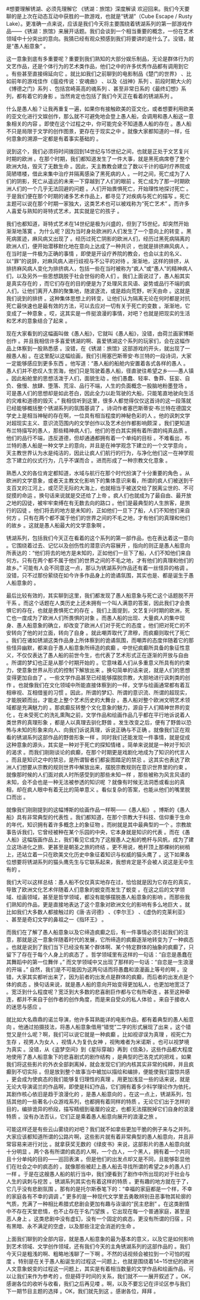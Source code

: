 #想要理解锈湖、必须先理解它 《锈湖：旅馆》深度解读
欢迎回来。我们今天要聊的是上次在动态互动中获胜的一款游戏，也就是“锈湖”（Cube Escape / Rusty Lake）。更准确一点来说，应该是我们今天将主要围绕着锈湖系列的第一部游戏作品——《锈湖：旅馆》来展开话题。我们会谈到一个相当重要的概念，一份在艺术领域中十分突出的意向。我猜已经有观众预感到我们将要讲的是什么了。没错，就是“愚人船意象” 。

这一意象到底有多重要呢？重要到我们熟知的大部分娱乐制品，无论是群体行为的文艺作品，还是个体行为的艺术类作品，他们之中的许多优秀作品都有调用到它 。有些甚至直接绵延向它 。就比如我们之前聊到的电影制品《楚门的世界》 、比如前年的游戏佳作《瘟疫传说：安魂曲》 、以及《战神》系列 、前段时期大火的《博德之门》系列 、包括宫崎英高的魂系列 、甚至非常日系的《最终幻想》系列，都有着它的身影 。当然肯定也包括了我们今天正在看着的锈湖系列 。

什么是愚人船？让我再重复一遍，如果你有接触欧美的亚文化，或者想要利用欧美的亚文化进行文娱创作，那么就不可避免地会登上愚人船，会调用和愚人船这一意象相关的内容 。即使在这个过程之中，你可能完全不知道愚人船的存在 。愚人船不只是局限于文学的创作图景，更存在于现实之中 。就像大家都知道的一样，任何意象的溯源一定都是有着事实基础的 。

说到这个，我们必须将时间拨回到14世纪与15世纪之间，也就是正处于文艺复兴时期的欧洲 。在那个时期，我们都知道发生了一件大事，就是黑死病席卷了整个欧洲大陆，毁灭了无数生命 。因此，天主教教会建立了数以千计的临时疗养院或简陋塔楼，借此来集中治疗并隔离感染了黑死病的人 。一时之间，死亡成为了人们的阴影，死亡从遥远的未来一下穿越到了人们的眼前 。死亡成为了那一时期欧洲人们的一个几乎无法回避的问题 。人们开始畏惧死亡，开始理性地探讨死亡 。于是我们便在那个时期的诸多艺术作品上，都寻见了对疾病与死亡的描写 。死亡主题可以说在那个时期一家独大，这类艺术也可以被戏称为“死亡艺术” 。而许多人喜爱与熟知的哥特式艺术，其实就是它的孩子 。

我们也都知道，哥特式艺术在14世纪是极为兴盛的，但到了15世纪，却突然开始渐渐地落寞 。为什么呢？因为当时身处欧洲的人们发生了一个意向上的转变 。黑死病匿迹，麻风病又出现了 。经历过死亡阴影的欧洲人们，经历过黑死病隔离的欧洲人们，便开始潜移默化地在意向上达成了一种共识 ，也就是排挤麻风病人 。在当时是一件极为正确的事情 ，即使是开设疗养院的教会，也会以主的名义、以“罪”的说辞，对麻风病人进行歧视与不公平的对待 。渐渐地，这样的排挤，从排挤麻风病人变化为排挤病人，包括一些在当时被称为“疯人”或“愚人”的精神病人们，以及另外一些思想跳脱于社会世俗的奇人们 。我们上面说过了，愚人船其实是真实存在的 ，而它们存在的目的便是为了处理风言风语、姿势或品行不端的疯人们，让他们离开人群的聚集地，随波逐流，或是趋向荒野，听天由命 。这就是我们说到的排挤 。这种集体思想上的转变，让他们认为隔离无论在何时都是对抗死亡最快速也是最有效的方法，可以去应对一切有关于死亡的变数 。渐渐地，它变成了一种意象 。哎，这其实是一件挺浪漫的事情，对吧？也就是把现实的生活和艺术的意象结合了起来 。

现在大家看到的这幅画叫做《愚人船》，它就叫《愚人船》，没错，由荷兰画家博斯创作 。并且我相信许多喜爱锈湖的啊、喜爱锈湖这个系列的玩家们，会在这幅作品上体察到一股熟悉感 。没错，在《锈湖：旅馆》这部游戏的开头，就出现了一艘愚人船 。在这里配以这幅绘画，我们引用塞巴斯蒂安·布兰特的一段诗词，大家一定能够感应到更多东西 。他写道：“愚人船的船舱内安置着各式各样的愚人 。愚人们并不悲叹人生苦海，他们只是驾驶着愚人船，径直驶往希望之乡——愚人镇 。因此船舱里的思想活泼于人们，面貌生动 。他们愚蠢、轻率、鲁莽、狂妄、自负、傲慢、放肆、堕落、荒淫、品行不端，人生的负面概念一股脑地粉墨登场 。可是愚人们的思想却是如此苍白，因此全力以赴驾驶的大船，只能笔直地驶向生活的灾难和道德的毁灭 。” 我相信听到这里，很多人都觉得仅仅这首诗的这一段落就已经能够概括整个锈湖系列的氛围基调了 。诗词作者塞巴斯蒂安·布兰特在德国文学史上是相当神秘的存在啊，一位具有相当程度的神秘色彩的人 。他的讽刺文学对超现实主义、意识流范围内的文学创作以及艺术创作都影响颇深 。我们更知道布兰特描写的愚人，那些精神病人们，他们的苍白其实拥有着所谓的纯真品质 。他们的品行不端，违反道德，但却通通都拥有着一个单纯的目标 。不难看出，布兰特的愚人船是一种文学上的意向，并且是在神学观念下建立的一个文学意向 。天主教世界认为水是纯洁的，因此让疯人们航行的行为，与净化他们这一在神学观念下建立的仪式行为，几乎不谋而合 。进而形成了一种宗教文化意象 。

熟悉人文的各位肯定都知道，水域与航行在那个时代扮演了十分重要的角色 。从欧洲的文学意象，或者天主教文化影响下的集体意识来看，所谓的疯人们被送到千支百叉的江河上，或茫茫无际的大海上，也就相当于被送交给了脱离尘世的、不可捉摸的命运 。换句话来说就是交还给了上帝 。疯人们也就成为了最自由、最开放之地的囚徒，被牢牢束缚在有无数去向的路口 。他们是最典型的人生旅客，是旅行的囚徒 。他们将去的地方是未知的，正如他们一旦下了船，人们不知他们来自何方 。只有在两个都不属于他们的世界之间的不毛之地，才有他们的真理和他们的故乡 。这就是愚人船最大的文学意象啊 。

锈湖系列，包括我们今天正在看着的这个系列的第一部作品，也在表达着这一意向 。它围绕着过去、记忆以及创伤性的潜意识内容展开 ，指向的则正是愚人船意向所表达的：“他们将去的地方是未知的，正如他们一旦下了船，人们不知他们来自何方。只有在两个都不属于他们的世界之间的不毛之地，才有他们的真理和他们的故乡。”  可能有人会不同意这一点，那认为锈湖系列作品还有着一丝怪异的格调 。没错，只不过那份萦绕在如今许多作品身上的诡谲氛围，其实也是、都是诞生于愚人船意象的 。

最后比较有效的，其实聊到这里，我们都发现了愚人船意象与死亡这个话题脱不开干系 。而这个话题在人类历史上还未拥有一个叫人满意的答案，因此我们才会畏惧它的存在，也就是畏惧死亡的存在 。我们上面提到，文艺复兴时期的欧洲，死亡也一度成为了欧洲人们所畏惧的对象 。而愚人船的出现、大量疯人的集中现身、愚人船意象的确立，却改变了欧洲人们对于死亡的态度 。他们把对死亡的不安转向了他的对立面，转向了自身 。就此嘲弄取代了肃穆，而疯癫则取代了死亡 。我们在诸如锈湖这类作品身上所体察到的诡谲氛围，而嘲弄的态度伴随着它的那些怪异幽默，都来自于愚人船意象所缔造的疯癫 。中世纪疯癫所具备的象征性意义，不仅仅表达了愚人船的前世今生，也代表了艺术形式正在逐渐的开放与自由 。所谓的梦幻也正是从那个时期开始的 。它意味着人们从多重意义所具有的约束力，使意象世界从形式的控制下解放出来 。换句简单的话来说，就是人们的思想变得更加自由了 。一些文学作品甚至已经能够摆脱宗教，大胆地进行讽刺类的创作 。也就像我们在文化领域中所能直接体察到的一样，文学与绘画通常都有着互相审视、互相借鉴的习惯 。因此，所谓的梦幻、所谓的意识流、所谓的超现实，才能脱颖而出，才能走上整个艺术历史的大舞台 。愚人船对整个欧洲文明艺术领域都是充满魅力的 。那疯癫反转整个文化意象的魅力，源自于人们精神世界的变化 。在未受死亡的洗礼熏陶之前，文学作品和绘画作品几乎都在平行地诉说着人类世界的真理形象 ，都是人以真理去驯化野兽 。发生改变之后，便有了野兽以恐怖与未知的形象来向人、向我们诉说真理，诉说正确与不正确 。就像我们正在观看的锈湖系列这部作品的野兽形象一样 。同时我们还能发现一件事情，就是促成这种意象的源头，其实是一种对于死亡的探知情绪 。简单来说就是一种对于知识的渴求 。而我们刚刚谈论的疯癫，在那个时期更是戏剧化地成为了知识的代言人 。而且是知识之中的禁忌，是所谓智者们都妄图踏足的禁忌 。这其实也表达了欧洲人们想要从宗教的规则世界中解放出来，摆脱宗教规则在意识世界里的约束 。就像那时候的人们面对疯人时所感受到的那些未知一样 ，那些被称为风言风语的未知，会不会也是一种无法被参透的知识呢 ？就像有时候无法洞悉或看出的真相，却在疯人眼中有着无比的简单意义 。看似复杂的答案，也能从他们的嘴里脱口而出 。

就像我们刚刚提到的这幅博斯的绘画作品一样啊——《愚人船》 。博斯的《愚人船》具有非常典型的代表性 。我们都知道，在那个宗教大于科技、信仰重于生命的年代，知识拥有着许多概念上的象征物 。而树就是其中最典型的一个 。宗教故事告诉我们，它曾经被种在某个乐园的中央，它本身就是知识的代表 。而在《愚人船》这幅版画作品上，我们看见它成为了这艘愚人之船的桅杆与风帆，成为了建立这场进化之旅、更甚至是朝圣之旅的终结 。更不用说，桅杆顶上那棵树的树梢上，还站立着一只在欧美文化历史中象征着知识与权威的猫头鹰了 。这下如果各位想要将锈湖系列的猫头鹰先生与它联系起来，我想肯定是不会被人说这是无中生有的 。

我们大可以这样总结：愚人船不仅仅真实地存在过，恰恰就是因为它存在的真实，导致了欧洲文化艺术伴随着人们意象的蜕变而发生了蜕变 。在这之后的文学领域、绘画领域，甚至是哲学领域，都没有能够摆脱愚人船意象的影响 。而那些我们熟知的作品，更是直接地表达了这个意象对欧洲文化的影响有多么地巨大 。就比如我们大多数人都接触过的《唐·吉诃德》 、《李尔王》 、《虚伪的克莱利亚》 、甚至是奇幻文学的鼻祖之一《指环王》 。

而我们在了解了愚人船意象以及它缔造疯癫之后，有一件事情必须引起我们的注意，那就是这一意象伴随着时代的发展，它所缔造的疯癫逐渐地转变为了一种疯态 。也就是说到了我们当下已经没有某个群体啊、某个特定群体的抽象的疯癫了，只留下了存在于每个人身上的疯态了 。哲学领域里有这样的一句话：“自恋是愚蠢在其舞蹈中的第一位舞伴 。” 而文学领域中又出现了那样的一句话：“自恋是一生浪漫的开端 。” 自然，我们是不可能因为这两句话而将愚蠢和浪漫画上等号的啊 。没错，大家其实都听出来了，因为前者的出发点是群体的疯癫，而后者的出发点是个体的疯态 。换句话来说，就是愚人船的意向开始变得更加私人，也更加地宽泛了 。宽泛到什么程度呢？宽泛到大多数的悲喜剧巨作都与它有所牵连 。甚至这种牵连，都并不来自于创作者的创作角度，而是来自受众的私人体验 。来自于接收人的迷思与感应 。

就比如大名鼎鼎的诺兰导演，他许多耳熟能详的电影作品，都有着典型的愚人船意向 。他通过拍摄技法，将愚人船意象借用“错觉”二字的形式展现了出来 。这个错觉又是什么呢？啊，我们可以说它就是一种疯癫 。比如视谬误为真理 ，视死亡为生存 ，视男人为女人 ，视情人为复仇女神 ，视殉难者为米诺斯 。也可以视梦境为真实 。没错，从《盗梦空间》到《星际穿越》再到《信条》，这些作品都大程度地使用了愚人船意象下的悲喜剧式的剧作结构 ，是典型的巴洛克式的把戏 。如果我们将这些影片的外衣全部剥离掉，就会发现它们的内核其实非常的纯粹，并且疯癫到不切实际 。但是放到整个故事当中被加以描绘和编排，便能使我们震惊共感 ，更会成为使疯态的我们能够复归理性的真理 。用更加浅显一些的话来说，就是无论大导演诺兰的作品啊，即使是科幻作品，它们拥有着多少科学理论作为依托，其剧作核心依旧是趋于浪漫化的 ，是愚人船意向的 。在这一点上，锈湖系列，包括其他的一些著名小众游戏系列，也都拥有着同样的特质 。无论它们出于怎样的目的，编排诡异的桥段，描写精细到毫厘的设定，也都无法摆脱掉它们自身的浪漫特质 。没有办法否认，它们正是乘着愚人船意向展开的浪漫之旅 。

可能这样还是有些云山雾绕的对吧？我们就不如拿些更加干脆的例子来与之并列。大家应该都知道所谓的公路片啊，这些影片就有着非常典型的愚人船意向，并且非常容易来进行对比 。就拿获奖无数的《绿皮书》来说，这部影片的愚人船意向就十分明显 。两个各有所谓的疯态的人啊，一个白人，一个黑人，拥有着一个共同且十分单纯的目的——巡回表演 。但是他们的出发点却又是不同，且能够彰显他们在社会之中的疯态的 。就像那些被赶上愚人船去寻找所谓的希望之乡的愚人们一样 。于是在这艘愚人船的航行当中，我们便看到了剧作中所出现的对于社会与人生的讽刺与挖苦 。锈湖系列其实也有着这样的特质 。更有趣的地方就在于了，它几乎没有悲剧氛围 。那有的是托尔斯泰笔下的：“幸福的家庭都是一个样，不幸的家庭各有不幸的调调 。” 更多的是一种现代文学里去勇敢辨别丑恶事物其轮廓的气质，充满了一种相比希腊式悲剧会更加有趣与诙谐的“民主悲剧” 。在这类剧情中不存在天堂悲情，也不止存在于名门望族 。它出现在每一个普通家庭，甚至是恶人身上 。这类悲剧中没有虚幻，没有一个固定的疯态，更没有所谓的归宿 。只有黑暗、永不满足的空虚，以及那些注定会消逝的生命 。

上面我们聊到的全部内容，就是愚人船意象的最为基本的意义，以及它是如何影响到艺术领域、文学创作领域，还有我们今天的主角锈湖系列的这部作品的 。我们今天只是粗浅的啊、粗略地浅聊了一下啊 。不然的话视频会被拉到一个可怕的程度 。特别是在关于愚人船诞生的过程这一问题上，也就是围绕着14~15世纪的欧洲人文意象蜕变的过程这一问题上，其实是有着相当数量的文学作品和绘画作品，可以让我们来作为参考的 。但是碍于时间的关系，我们就不一一展开叙述了 。OK，感谢各位的收听与收看，我们之后再见喽 。啊，以及不要忘记在评论区参与我们下一期节目主题的选择 。OK，我们就先到这 。感谢各位，拜拜 。